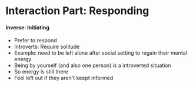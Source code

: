 # Interaction Part: Responding

#### Inverse: Initiating

+ Prefer to respond
+ Introverts: Require solitude
+ Example: need to be left alone after social setting to regain their mental energy
+ Being by yourself (and also one person) is a introverted situation
+ So energy is still there
+ Feel left out if they aren't keept informed
